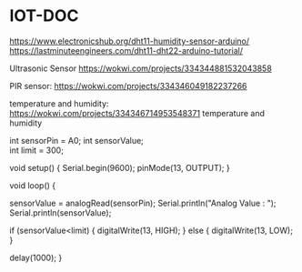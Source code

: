 # IOT-DOC
https://www.electronicshub.org/dht11-humidity-sensor-arduino/
https://lastminuteengineers.com/dht11-dht22-arduino-tutorial/

Ultrasonic Sensor
https://wokwi.com/projects/334344881532043858

PIR sensor:
https://wokwi.com/projects/334346049182237266

temperature and humidity:
https://wokwi.com/projects/334346714953548371 temperature and humidity


int sensorPin = A0; 
int sensorValue;  
int limit = 300; 

void setup() {
 Serial.begin(9600);
 pinMode(13, OUTPUT);
}

void loop() {

 sensorValue = analogRead(sensorPin); 
 Serial.println("Analog Value : ");
 Serial.println(sensorValue);
 
 if (sensorValue<limit) {
 digitalWrite(13, HIGH); 
 }
 else {
 digitalWrite(13, LOW); 
 }
 
 delay(1000); 
}
